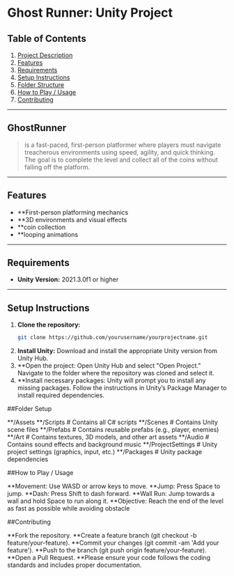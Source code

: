 # Ghost Runner: Unity Project

## Table of Contents

1. [Project Description](#project-description)
2. [Features](#features)
3. [Requirements](#requirements)
4. [Setup Instructions](#setup-instructions)
5. [Folder Structure](#folder-structure)
6. [How to Play / Usage](#how-to-play--usage)
7. [Contributing](#contributing)

---
## **GhostRunner**

> is a fast-paced, first-person platformer where players must navigate treacherous environments using speed, agility, and quick thinking. The goal is to complete the level and collect all of the coins without falling off the platform.

---

## Features

- **First-person platforming mechanics
- **3D environments and visual effects
- **coin collection
- **looping animations

---

## Requirements

- **Unity Version:** 2021.3.0f1 or higher

---

## Setup Instructions

1. **Clone the repository:**
   ```bash
   git clone https://github.com/yourusername/yourprojectname.git
2. **Install Unity:**
    Download and install the appropriate Unity version from Unity Hub.
3. **Open the project:
    Open Unity Hub and select "Open Project."
    Navigate to the folder where the repository was cloned and select it.
4. **Install necessary packages:
    Unity will prompt you to install any missing packages. Follow the instructions in Unity’s Package Manager to install required dependencies.

##Folder Setup

**/Assets
    **/Scripts               # Contains all C# scripts
    **/Scenes                # Contains Unity scene files
    **/Prefabs               # Contains reusable prefabs (e.g., player, enemies)
    **/Art                   # Contains textures, 3D models, and other art assets
    **/Audio                 # Contains sound effects and background music
**/ProjectSettings           # Unity project settings (graphics, input, etc.)
**/Packages                  # Unity package dependencies

##How to Play / Usage

  **Movement: Use WASD or arrow keys to move.
  **Jump: Press Space to jump.
  **Dash: Press Shift to dash forward.
  **Wall Run: Jump towards a wall and hold Space to run along it.
  **Objective: Reach the end of the level as fast as possible while avoiding obstacle

##Contributing

  **Fork the repository.
  **Create a feature branch (git checkout -b feature/your-feature).
  **Commit your changes (git commit -am 'Add your feature').
  **Push to the branch (git push origin feature/your-feature).
  **Open a Pull Request.
  **Please ensure your code follows the coding standards and includes proper documentation.

